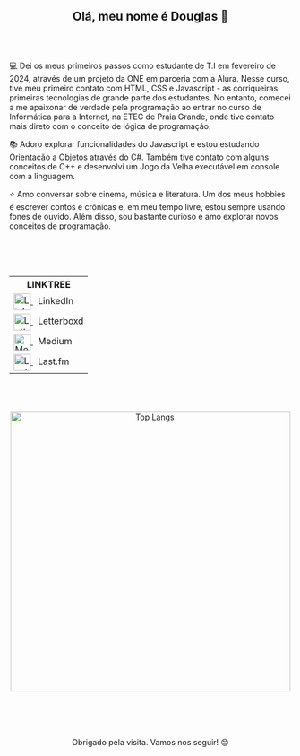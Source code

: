 <h2 align="center">Olá, meu nome é Douglas 👋</h2>
<br><br>
<p align="start"> 💻 Dei os meus primeiros passos como estudante de T.I em fevereiro de 2024, através de um projeto da ONE em parceria com a Alura. Nesse curso, tive meu primeiro contato com HTML, CSS e Javascript - as corriqueiras primeiras tecnologias de grande parte dos estudantes. No entanto, comecei a me apaixonar de verdade pela programação ao entrar no curso de Informática para a Internet, na ETEC de Praia Grande, onde tive contato mais direto com o conceito de lógica de programação.</p>
<p align="start">📚 Adoro explorar funcionalidades do Javascript e estou estudando Orientação a Objetos através do C#. Também tive contato com alguns conceitos de C++ e desenvolvi um Jogo da Velha executável em console com a linguagem.</p>
<p align="start">⭐ Amo conversar sobre cinema, música e literatura. Um dos meus hobbies é escrever contos e crônicas e, em meu tempo livre, estou sempre usando fones de ouvido. Além disso, sou bastante curioso e amo explorar novos conceitos de programação. </p>
<br><br><br>
<table align="center">
  <tr>
    <th>LINKTREE</th>
  </tr>
    <tr>
      <td>
        <a href="https://www.linkedin.com/in/seu-perfil">
          <img align="center" src="https://upload.wikimedia.org/wikipedia/commons/c/ca/LinkedIn_logo_initials.png" alt="LinkedIn" width="30"/>
        </a>
         &nbsp;&nbsp;LinkedIn
      </td>
    </tr>
   <tr>
      <td>
        <a href="https://letterboxd.com/filhodepeterpan/">
          <img align="center" src="https://a.ltrbxd.com/logos/letterboxd-decal-dots-pos-rgb-500px.png" alt="Letterboxd" width="30"/>
        </a>
        &nbsp;&nbsp;Letterboxd
      </td>
    </tr>
     <tr>
      <td>
        <a href="https://medium.com/@filhodepeterpan">
          <img align="center" src="https://cdn4.iconfinder.com/data/icons/social-media-2210/24/Medium-512.png" alt="Medium" width="30"/>
        </a>
        &nbsp;&nbsp;Medium
      </td>
    </tr>
    <tr>
      <td>
        <a href="https://www.last.fm/pt/user/filhodepeterpan">
          <img align="center" src="https://www.shareicon.net/data/128x128/2015/09/19/103434_logo_512x512.png" alt="LastFM" width="30"/>
        </a>
        &nbsp;&nbsp;Last.fm
      </td>
    </tr>
</table>
<br><br><br>
<div align="center">
  <img src="https://github-readme-stats.vercel.app/api/top-langs/?username=filhodepeterpan&layout=pie&theme=radical" alt="Top Langs" width="500">
</div>
<br><br><br><br>
<p align="center">Obrigado pela visita. Vamos nos seguir! 😊</p>
